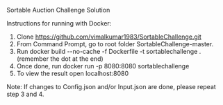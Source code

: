 Sortable Auction Challenge Solution

Instructions for running with Docker:
1) Clone https://github.com/vimalkumar1983/SortableChallenge.git
2) From Command Prompt, go to root folder SortableChallenge-master.
3) Run docker build --no-cache -f Dockerfile -t sortablechallenge . (remember the dot at the end)
4) Once done, run docker run -p 8080:8080 sortablechallenge
5) To view the result open localhost:8080
 
Note: If changes to Config.json and/or Input.json are done, please repeat step 3 and 4. 
